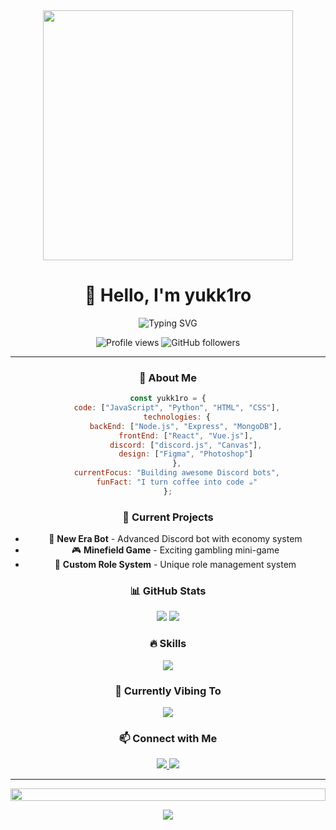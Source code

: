 <div align="center">
  <img src="https://i.imgur.com/8MupZHY.gif" width="400px" />
  <br>

# 👋 Hello, I'm yukk1ro

<p align="center">
  <img src="https://readme-typing-svg.demolab.com?font=Fira+Code&pause=1000&color=FF2559&center=true&vCenter=true&width=435&lines=Creative+Developer;Discord+Bot+Developer;UI%2FUX+Designer;Always+learning+new+things" alt="Typing SVG" />
</p>

<div align="center">
  <img src="https://komarev.com/ghpvc/?username=yukk1ro&color=FF2559" alt="Profile views" />
  <img src="https://img.shields.io/github/followers/yukk1ro?style=social" alt="GitHub followers" />
</div>

---

### 🌸 About Me

```javascript
const yukk1ro = {
    code: ["JavaScript", "Python", "HTML", "CSS"],
    technologies: {
        backEnd: ["Node.js", "Express", "MongoDB"],
        frontEnd: ["React", "Vue.js"],
        discord: ["discord.js", "Canvas"],
        design: ["Figma", "Photoshop"]
    },
    currentFocus: "Building awesome Discord bots",
    funFact: "I turn coffee into code ☕"
};
```

### 🎯 Current Projects

- 🤖 **New Era Bot** - Advanced Discord bot with economy system
- 🎮 **Minefield Game** - Exciting gambling mini-game
- 🎨 **Custom Role System** - Unique role management system

### 📊 GitHub Stats

<div align="center">
  <img src="https://github-readme-stats.vercel.app/api?username=yukk1ro&show_icons=true&theme=radical&hide_border=true&bg_color=0D1117&title_color=FF2559&icon_color=FF2559&text_color=ffffff" />
  <img src="https://github-readme-streak-stats.herokuapp.com/?user=yukk1ro&theme=radical&hide_border=true&background=0D1117&ring=FF2559&fire=FF2559&currStreakLabel=FF2559" />
</div>

### 🔥 Skills

<p align="center">
  <img src="https://skillicons.dev/icons?i=js,nodejs,python,mongodb,git,react,vue,html,css,figma,ps" />
</p>

### 🎵 Currently Vibing To

<div align="center">
  <img src="https://spotify-github-profile.vercel.app/api/view?uid=YOUR_SPOTIFY_ID&cover_image=true&theme=novatorem&background_color=0D1117&bar_color=FF2559" />
</div>

### 📫 Connect with Me

<div align="center">
  <a href="https://discord.gg/YOUR_DISCORD">
    <img src="https://img.shields.io/badge/Discord-7289DA?style=for-the-badge&logo=discord&logoColor=white" />
  </a>
  <a href="https://t.me/YOUR_TELEGRAM">
    <img src="https://img.shields.io/badge/Telegram-2CA5E0?style=for-the-badge&logo=telegram&logoColor=white" />
  </a>
</div>

---

<div align="center">
  <img src="https://i.imgur.com/dBaSKWF.gif" height="20" width="100%">
</div>

<p align="center">
  <img src="https://raw.githubusercontent.com/yukk1ro/yukk1ro/output/github-contribution-grid-snake-dark.svg" />
</p>

</div>
